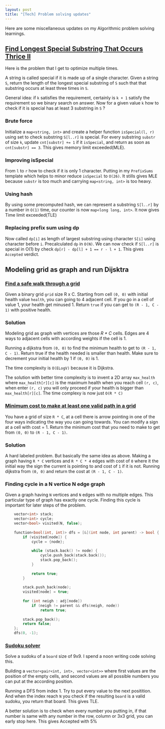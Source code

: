 ```yaml
---
layout: post
title: "[Tech] Problem solving updates"
---
```


Here are some miscellaneous updates on my Algorithmic problem solving learnings.

## [Find Longest Special Substring That Occurs Thrice II](https://leetcode.com/problems/find-longest-special-substring-that-occurs-thrice-ii/)
Here is the problem that I get to optimize multiple times.

A string is called special if it is made up of a single character. Given a string `S`, return the length of the longest special substring of `S` such that that substring occurs at least three times in `S`.

General idea: if `k` satisfies the requirement, certainly is `k + 1` satisfy the requirement so we binary search on answer. Now for a given value `k` how to check if it is special has at least 3 substring in `S` ?

### Brute force
Initialize a `map<string, int>` and create a helper function `isSpecial(l, r)` using set to check substring `S[l..r]` is special. For every substring `substr` of size `k`, update `cnt[substr] += 1` if it `isSpecial`, and return as soon as `cnt[substr] == 3`. This gives memory limit exceeded(MLE).

### Improving isSpecial
From `l` to `r` how to check if it is only 1 character. Putting in my `PrefixSums` template which helps to minor reduce `isSpecial` to `O(26)`. It stills gives MLE because `substr` is too much and carrying `map<string, int>` is too heavy.

### Using hash
By using some precomputed hash, we can represent a substring `S[l..r]` by a number in `O(1)` time, our counter is now `map<long long, int>`. It now gives Time limit exceeded(TLE)

### Replacing prefix sum using dp
Now called `dp[i]` as length of largest substring using character `S[i]` using character before `i`. Precalculated `dp` in `O(N)`. We can now check if `S[l..r]` is special in O(1) by check `dp[r] - dp[l] + 1 == r - l + 1`. This gives `Accepted` verdict.

## Modeling grid as graph and run Dijsktra
### [Find a safe walk through a grid](https://leetcode.com/problems/find-a-safe-walk-through-a-grid/)
Given a binary grid `grid` size R x C. Starting from cell `(0, 0)` with initial health value `health`, you can going to 4 adjacent cell. If you go in a cell of value 1, your health get minused 1. Return `true` if you can get to `(R - 1, C - 1)` with positive health. 
### Solution
Modeling grid as graph with vertices are those *R * C* cells. Edges are 4 ways to adjacent cells with according weights if the cell is 1.

Running a dijkstra from `(0, 0)` to find the minimum health to get to `(R - 1, C - 1)`. Return true if the health needed is smaller than health. Make sure to decrement your initial health by 1 if `(0, 0)` is 1.

The time complexity is `O(ELogV)` because it is Dijkstra.

The solution with better time complexity is to invent a 2D array `max_health` where `max_health[r][c]` is the maximum health when you reach cell `(r, c)`, when enter `(r, c)` you will only proceed if your health is bigger than `max_health[r][c]`. The time complexy is now just `O(R * C)` 

### [Minimum cost to make at least one valid path in a grid](https://leetcode.com/problems/minimum-cost-to-make-at-least-one-valid-path-in-a-grid/)

You have a grid of size `R * C`, at a cell there is arrow pointing in one of the four ways indicating the way you can going towards. You can modify a sign at a cell with cost = 1. Return the minimum cost that you need to make to get from `(0, 0)` to `(R - 1, C - 1)`.
### Solution

A hard labeled problem. But basically the same idea as above. Making a graph having `R * C` vertices and `R * C * 4` edges with cost of `0` where it the initial way the sign the current is pointing to and cost of `1` if it is not. Running dijkstra from `(0, 0)` and return the cost at `(R - 1, C - 1)`.

### Finding cycle in a N vertice N edge graph
Given a graph having `N` vertices and `N` edges with no multiple edges. This particular type of graph has exactly one cycle. Finding this cycle is important for later steps of the problem.
```cpp
    vector<int> stack;
    vector<int> cycle;
    vector<bool> visited(N, false);
 
    function<bool(int, int)> dfs = [&](int node, int parent) -> bool {
        if (visited[node]) {
            cycle = {node};
 
            while (stack.back() != node) {
                cycle.push_back(stack.back());
                stack.pop_back();
            }
 
            return true;
        }
 
        stack.push_back(node);
        visited[node] = true;
 
        for (int neigh : adj[node])
            if (neigh != parent && dfs(neigh, node))
                return true;
 
        stack.pop_back();
        return false;
    };
    dfs(0, -1);
```

### [Sudoku solver](https://leetcode.com/problems/sudoku-solver)
Solve a sudoku of a `board` size of 9x9. I spend a noon writing code solving this.

Building a `vector<pair<int, int>, vector<int>>` where first values are the position of the empty cells, and second values are all possible numbers you can put at the according position.

Running a DFS from index 1. Try to put every value to the next positition. And when the index reach `N` you check if the resulting `board` is a valid sudoku, you return that board. This gives TLE.

A better solution is to check when every number you putting in, if that number is same with any number in the row, column or 3x3 grid, you can early stop here. This gives Accepted with 5% 